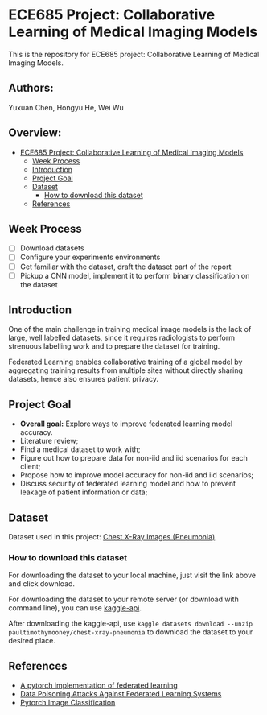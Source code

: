 # ECE685 Project: Collaborative Learning of Medical Imaging Models

This is the repository for ECE685 project: Collaborative Learning of Medical Imaging Models.

## Authors:
Yuxuan Chen, Hongyu He, Wei Wu

## Overview: 

- [ECE685 Project: Collaborative Learning of Medical Imaging Models](#ece685-project-collaborative-learning-of-medical-imaging-models)
  - [Week Process](#week-process)
  - [Introduction](#introduction)
  - [Project Goal](#project-goal)
  - [Dataset](#dataset)
    - [How to download this dataset](#how-to-download-this-dataset)
  - [References](#references)

## Week Process

- [ ] Download datasets
- [ ] Configure your experiments environments
- [ ] Get familiar with the dataset, draft the dataset part of the report
- [ ] Pickup a CNN model, implement it to perform binary classification on the dataset

## Introduction

One of the main challenge in training medical image models is the lack of large, well labelled datasets, since it requires radiologists to perform strenuous labelling work and to prepare the dataset for training.

Federated Learning enables collaborative training of a global model by aggregating training results from multiple sites without directly sharing datasets, hence also ensures patient privacy.

## Project Goal

- **Overall goal:** Explore ways to improve federated learning model accuracy.
- Literature review;
- Find a medical dataset to work with;
- Figure out how to prepare data for non-iid and iid scenarios for each client;
- Propose how to improve model accuracy for non-iid and iid scenarios;
- Discuss security of federated learning model and how to prevent leakage of patient information or data;

## Dataset

Dataset used in this project: [Chest X-Ray Images (Pneumonia)](https://www.kaggle.com/paultimothymooney/chest-xray-pneumonia)

### How to download this dataset

For downloading the dataset to your local machine, just visit the link above and click download.

For downloading the dataset to your remote server (or download with command line), you can use [kaggle-api](https://github.com/Kaggle/kaggle-api). 

After downloading the kaggle-api, use `kaggle datasets download --unzip paultimothymooney/chest-xray-pneumonia` to download the dataset to your desired place.

## References

- [A pytorch implementation of federated learning](https://github.com/AshwinRJ/Federated-Learning-PyTorch)
- [Data Poisoning Attacks Against Federated Learning Systems](https://github.com/git-disl/DataPoisoning_FL)
- [Pytorch Image Classification](https://github.com/bentrevett/pytorch-image-classification)